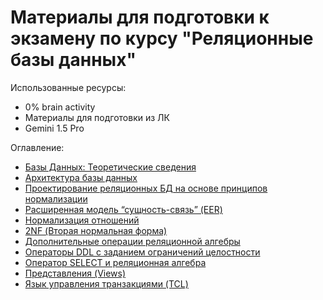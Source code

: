 # Материалы для подготовки к экзамену по курсу "Реляционные базы данных"

Использованные ресурсы:
- 0% brain activity
- Материалы для подготовки из ЛК
- Gemini 1.5 Pro

Оглавление:
- [Базы Данных: Теоретические сведения](teor01.md)
- [Архитектура базы данных](teor02.md)
- [Проектирование реляционных БД на основе принципов нормализации](teor03.md)
- [Расширенная модель “сущность-связь” (EER)](teor04.md)
- [Нормализация отношений](teor05.md)
- [2NF (Вторая нормальная форма)](teor06.md)
- [Дополнительные операции реляционной алгебры](teor07.md)
- [Операторы DDL с заданием ограничений целостности](teor08.md)
- [Оператор SELECT и реляционная алгебра](teor09.md)
- [Представления (Views)](teor10.md)
- [Язык управления транзакциями (TCL)](teor11.md)
